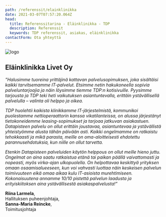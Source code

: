 ```yaml
---
path: /referenssit/elainklinikka
date: 2021-03-07T07:57:20.064Z
head:
  title: Referenssitarina - Eläinklinikka - TDP
  description: Referenssit
  keywords: TDP referenssit, asiakas, eläinklinikka
contactForm: Ota yhteyttä
---
```


<HeroBlock bgColor="lightest" imageAlign="right">

<div className="HeroBlockImage">

![logo](/assets/elainklinikka-livet.png)

</div>

<div className="HeroBlockContent">

## Eläinklinikka Livet Oy

*”Halusimme tuoreina yrittäjinä kattavan palvelusopimuksen, joka sisältäisi kaikki tarvitsemamme IT-palvelut. Etsimme netin hakukoneella sopivia palveluntarjoajia ja näin löysimme tiemme TDP:n kotisivuille. Pyysimme tarjousta ja TDP teki heti vaikutuksen asiantuntevalla, erittäin ystävällisellä palvelulla – valinta oli helppo ja oikea.*

*TDP huolehtii kaikista klinikkamme IT-järjestelmistä, kommunikoi puolestamme nettioperaattorin kanssa vikatilanteissa, on alussa järjestänyt tietokoneidemme leasing-sopimukset ja tarjoaa jatkuvan asiakastuen. Datapisteen palvelu on ollut erittäin joustavaa, asiantuntevaa ja ystävällistä yhteistyömme alusta tähän päivään asti. Kaikki ongelmamme on ratkaistu tehokkaasti ja mikä parasta, meille on oma-aloitteisesti ehdotettu parannusehdotuksia, kun niille on ollut tarvetta.*

*Etenkin Datapisteen palveluiden käytön helppous on ollut meille hieno juttu. Ongelmat on aina saatu ratkaistua etänä tai paikan päällä vaivattomasti ja nopeasti, myös virka-ajan ulkopuolella. On helpottavaa keskittyä yrityksen omaan osaamisalueeseen, kun voi vahvasti luottaa näin keskeisen palvelun toimivuuteen eikä omaa aikaa kulu IT-asioista murehtimiseen. Kokonaisuutena annamme 10/10 pistettä palvelun laadusta ja erityiskiitoksen aina ystävällisestä asiakaspalvelusta!”*

**Riina Larmela**, \
Hallituksen puheenjohtaja,\
**Sanna-Maria Reincke**, \
Toimitusjohtaja

</div>

</HeroBlock>